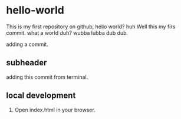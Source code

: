 # hello-world
This is my first repository on github, hello world? huh
Well this my firs commit. what a world duh? wubba lubba dub dub. 

adding a commit.

## subheader

adding this commit from terminal.

## local development 

1. Open index.html in your browser. 

